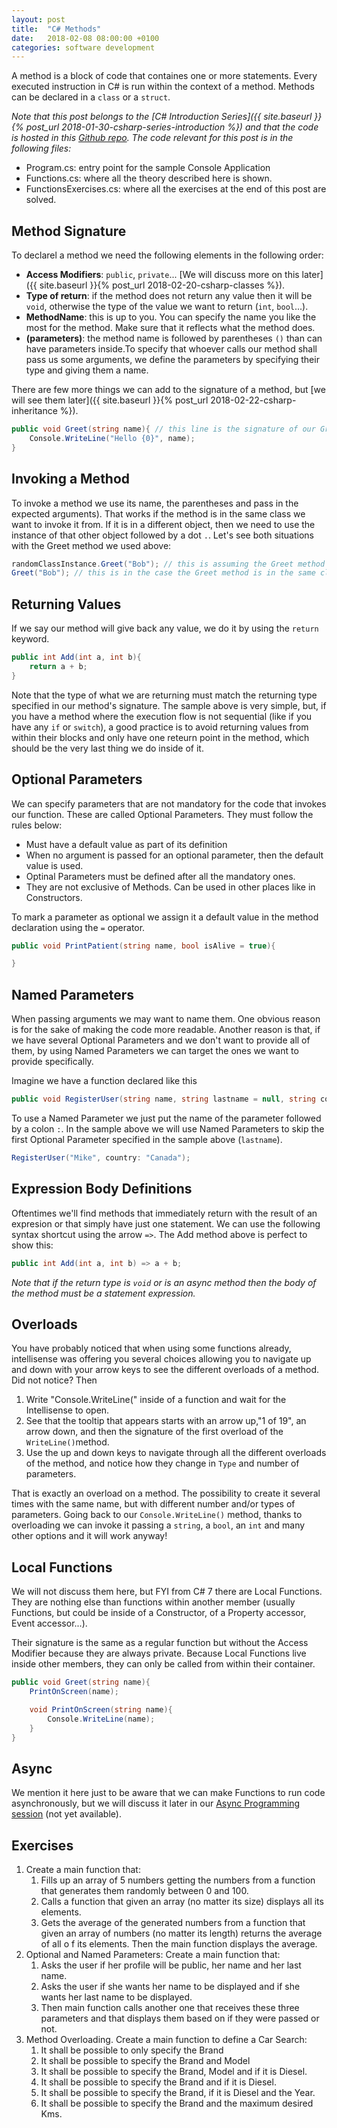 ```yaml
---
layout: post
title:  "C# Methods"
date:   2018-02-08 08:00:00 +0100
categories: software development
---
```

A method is a block of code that containes one or more statements. Every executed instruction in C# is run within the context of a method. Methods can be declared in a `class` or a `struct`.

<!--more-->

*Note that this post belongs to the [C# Introduction Series]({{ site.baseurl }}{% post_url 2018-01-30-csharp-series-introduction %}) and that the code is hosted in this [Github repo](https://github.com/nereolopez/csharp-intro).
The code relevant for this post is in the following files:*
- Program.cs: entry point for the sample Console Application
- Functions.cs: where all the theory described here is shown.
- FunctionsExercises.cs: where all the exercises at the end of this post are solved.

## Method Signature ##
To declarel a method we need the following elements in the following order:
- **Access Modifiers**: `public`, `private`... [We will discuss more on this later]({{ site.baseurl }}{% post_url 2018-02-20-csharp-classes %}).
- **Type of return**: if the method does not return any value then it will be `void`, otherwise the type of the value we want to return (`int`, `bool`...).
- **MethodName**: this is up to you. You can specify the name you like the most for the method. Make sure that it reflects what the method does.
- **(parameters)**: the method name is followed by parentheses `()` than can have parameters inside.To specify that whoever calls our method shall pass us some arguments, we define the parameters by specifying their type and giving them a name.

There are few more things we can add to the signature of a method, but [we will see them later]({{ site.baseurl }}{% post_url 2018-02-22-csharp-inheritance %}).

```csharp
public void Greet(string name){ // this line is the signature of our Greet method
    Console.WriteLine("Hello {0}", name);
}
```

## Invoking a Method
To invoke a method we use its name, the parentheses and pass in the expected arguments). That works if the method is in the same class we want to invoke it from. If it is in a different object, then we need to use the instance of that other object followed by a dot `.`. Let's see both situations with the Greet method we used above: 

```csharp
randomClassInstance.Greet("Bob"); // this is assuming the Greet method is in a different class.
Greet("Bob"); // this is in the case the Greet method is in the same class we are working.
```

## Returning Values
If we say our method will give back any value, we do it by using the `return` keyword. 

```csharp
public int Add(int a, int b){
    return a + b;
}
```

Note that the type of what we are returning must match the returning type specified in our method's signature. The sample above is very simple, but, if you have a method where the execution flow is not sequential (like if you have any `if` or `switch`), a good practice is to avoid returning values from within their blocks and only have one reteurn point in the method, which should be the very last thing we do inside of it.

## Optional Parameters
We can specify parameters that are not mandatory for the code that invokes our function. These are called Optional Parameters. They must follow the rules below:
- Must have a default value as part of its definition
- When no argument is passed for an optional parameter, then the default value is used.
- Optinal Parameters must be defined after all the mandatory ones.
- They are not exclusive of Methods. Can be used in other places like in Constructors.

To mark a parameter as optional we assign it a default value in the method declaration using the `=` operator. 
```csharp
public void PrintPatient(string name, bool isAlive = true){

}
```

## Named Parameters
When passing arguments we may want to name them. One obvious reason is for the sake of making the code more readable. Another reason is that, if we have several Optional Parameters and we don't want to provide all of them, by using Named Parameters we can target the ones we want to provide specifically.

Imagine we have a function declared like this

```csharp
public void RegisterUser(string name, string lastname = null, string country = null){ }
```

To use a Named Parameter we just put the name of the parameter followed by a colon `:`. In the sample above we will use Named Parameters to skip the first Optional Parameter specified in the sample above (`lastname`).

```csharp
RegisterUser("Mike", country: "Canada");
```

## Expression Body Definitions

Oftentimes we'll find methods that immediately return with the result of an expresion or that simply have just one statement. We can use the following syntax shortcut using the arrow `=>`. The Add method above is perfect to show this:

```csharp
public int Add(int a, int b) => a + b;
```

*Note that if the return type is `void` or is an async method then the body of the method must be a statement expression.*

## Overloads
You have probably noticed that when using some functions already, intellisense was offering you several choices allowing you to navigate up and down with your arrow keys to see the different overloads of a method. Did not notice? Then
1. Write "Console.WriteLine(" inside of a function and wait for the Intellisense to open.
2. See that the tooltip that appears starts with an arrow up,"1 of 19", an arrow down, and then the signature of the first overload of the `WriteLine()`method. 
3. Use the up and down keys to navigate through all the different overloads of the method, and notice how they change in `Type` and number of parameters.

That is exactly an overload on a method. The possibility to create it several times with the same name, but with different number and/or types of parameters. Going back to our `Console.WriteLine()` method, thanks to overloading we can invoke it passing a `string`, a `bool`, an `int` and many other options and it will work anyway!

## Local Functions
We will not discuss them here, but FYI from C# 7 there are Local Functions. They are nothing else than functions within another member (usually Functions, but could be inside of a Constructor, of a Property accessor,  Event accessor...).

Their signature is the same as a regular function but without the Access Modifier because they are always private. Because Local Functions live inside other members, they can only be called from within their container.

```csharp
public void Greet(string name){
    PrintOnScreen(name);

    void PrintOnScreen(string name){
        Console.WriteLine(name);
    }
}
```

## Async
We mention it here just to be aware that we can make Functions to run code asynchronously, but we will discuss it later in our [Async Programming session]() (not yet available).

## Exercises
1. Create a main function that:
    1. Fills up an array of 5 numbers getting the numbers from a function that generates them randomly between 0 and 100.
    2. Calls a function that given an array (no matter its size) displays all its elements. 
    3. Gets the average of the generated numbers from a function that given an array of numbers (no matter its length) returns the average of all o f its elements. Then the main function displays the average.
2. Optional and Named Parameters: Create a main function that:
    1. Asks the user if her profile will be public, her name and her last name.
    2. Asks the user if she wants her name to be displayed and if she wants her last name to be displayed.
    3. Then main function calls another one that receives these three parameters and that displays them based on if they were passed or not.
3.  Method Overloading. Create a main function to define a Car Search:
    1. It shall be possible to only specify the Brand
    2. It shall be possible to specify the Brand and Model
    3. It shall be possible to specify the Brand, Model and if it is Diesel.
    4. It shall be possible to specify the Brand and if it is Diesel.
    5. It shall be possible to specify the Brand, if it is Diesel and the Year.
    6. It shall be possible to specify the Brand and the maximum desired Kms.